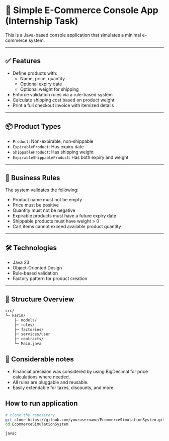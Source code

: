 # 🛒 Simple E-Commerce Console App (Internship Task)

This is a Java-based console application that simulates a minimal e-commerce system.

---

## ✅ Features

- Define products with:
    - Name, price, quantity
    - Optional expiry date
    - Optional weight for shipping
- Enforce validation rules via a rule-based system
- Calculate shipping cost based on product weight
- Print a full checkout invoice with itemized details

---

## 📦 Product Types

- `Product`: Non-expirable, non-shippable
- `ExpirableProduct`: Has expiry date
- `ShippableProduct`: Has shipping weight
- `ExpirableShippableProduct`: Has both expiry and weight

---

## 🧠 Business Rules

The system validates the following:

- Product name must not be empty
- Price must be positive
- Quantity must not be negative
- Expirable products must have a future expiry date
- Shippable products must have weight > 0
- Cart items cannot exceed available product quantity

---

## 🛠 Technologies

- Java 23
- Object-Oriented Design
- Rule-based validation
- Factory pattern for product creation

---

## 📁 Structure Overview

```bash
src/
└─ karim/
    ├─ models/
    ├─ rules/
    ├─ factories/
    ├─ services/user
    ├─ contracts/
    └─ Main.java
```


## 📌 Considerable notes
- Financial precision was considered by using BigDecimal for price calculations where needed.
- All rules are pluggable and reusable.
- Easily extendable for taxes, discounts, and more.


## How to run application
```bash
# clone the repository
git clone https://github.com/yourusername/EcommerceSimulationSystem.git
cd EcommerceSimulationSystem
```

```bash
javac 
```
